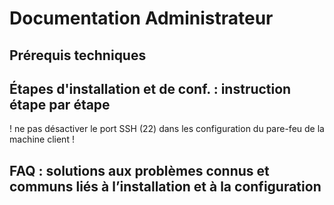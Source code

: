 # Documentation Administrateur


## Prérequis techniques



## Étapes d'installation et de conf. : instruction étape par étape
! ne pas désactiver le port SSH (22) dans les configuration du pare-feu de la machine client !

## FAQ : solutions aux problèmes connus et communs liés à l’installation et à la configuration

